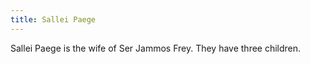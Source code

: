 ```yaml
---
title: Sallei Paege
---
```


Sallei Paege is the wife of Ser Jammos Frey. They have three children.


